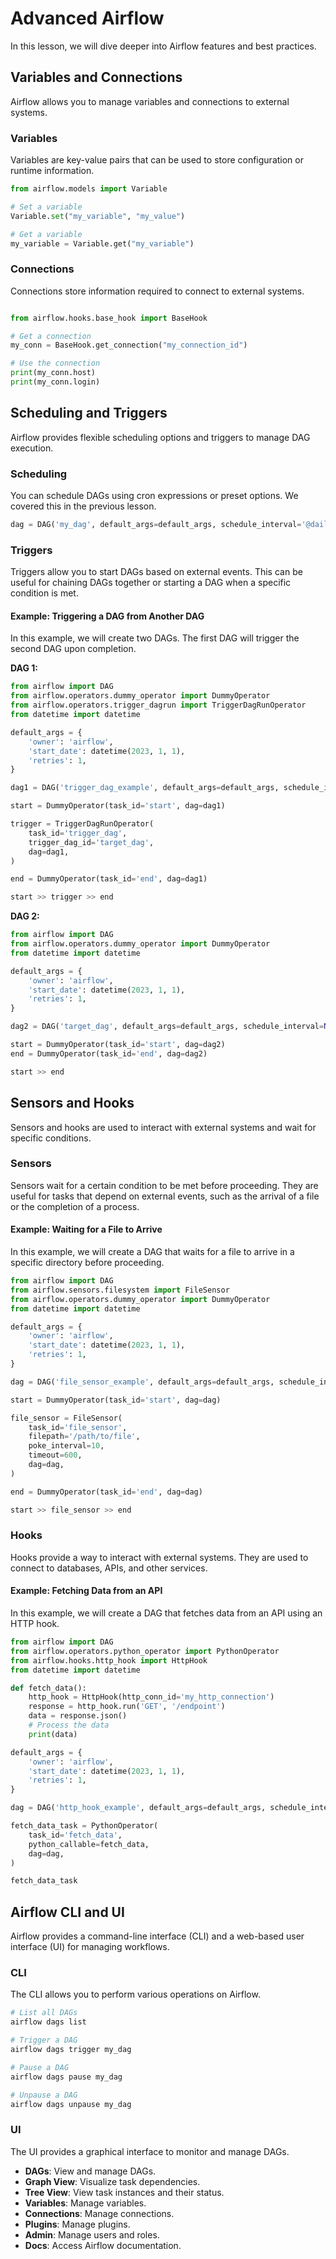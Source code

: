 # Advanced Airflow

In this lesson, we will dive deeper into Airflow features and best practices.

## Variables and Connections

Airflow allows you to manage variables and connections to external systems.

### Variables

Variables are key-value pairs that can be used to store configuration or runtime information.

```python
from airflow.models import Variable

# Set a variable
Variable.set("my_variable", "my_value")

# Get a variable
my_variable = Variable.get("my_variable")
```

### Connections

Connections store information required to connect to external systems.

```python

from airflow.hooks.base_hook import BaseHook

# Get a connection
my_conn = BaseHook.get_connection("my_connection_id")

# Use the connection
print(my_conn.host)
print(my_conn.login)
```

## Scheduling and Triggers

Airflow provides flexible scheduling options and triggers to manage DAG execution.

### Scheduling

You can schedule DAGs using cron expressions or preset options. We covered this in the previous lesson.

```python
dag = DAG('my_dag', default_args=default_args, schedule_interval='@daily')
```

### Triggers

Triggers allow you to start DAGs based on external events. This can be useful for chaining DAGs together or starting a DAG when a specific condition is met.

#### Example: Triggering a DAG from Another DAG

In this example, we will create two DAGs. The first DAG will trigger the second DAG upon completion.

**DAG 1:**

```python
from airflow import DAG
from airflow.operators.dummy_operator import DummyOperator
from airflow.operators.trigger_dagrun import TriggerDagRunOperator
from datetime import datetime

default_args = {
    'owner': 'airflow',
    'start_date': datetime(2023, 1, 1),
    'retries': 1,
}

dag1 = DAG('trigger_dag_example', default_args=default_args, schedule_interval='@daily')

start = DummyOperator(task_id='start', dag=dag1)

trigger = TriggerDagRunOperator(
    task_id='trigger_dag',
    trigger_dag_id='target_dag',
    dag=dag1,
)

end = DummyOperator(task_id='end', dag=dag1)

start >> trigger >> end
```

**DAG 2:**

```python
from airflow import DAG
from airflow.operators.dummy_operator import DummyOperator
from datetime import datetime

default_args = {
    'owner': 'airflow',
    'start_date': datetime(2023, 1, 1),
    'retries': 1,
}

dag2 = DAG('target_dag', default_args=default_args, schedule_interval=None)

start = DummyOperator(task_id='start', dag=dag2)
end = DummyOperator(task_id='end', dag=dag2)

start >> end
```

## Sensors and Hooks

Sensors and hooks are used to interact with external systems and wait for specific conditions.

### Sensors

Sensors wait for a certain condition to be met before proceeding. They are useful for tasks that depend on external events, such as the arrival of a file or the completion of a process.

#### Example: Waiting for a File to Arrive

In this example, we will create a DAG that waits for a file to arrive in a specific directory before proceeding.

```python
from airflow import DAG
from airflow.sensors.filesystem import FileSensor
from airflow.operators.dummy_operator import DummyOperator
from datetime import datetime

default_args = {
    'owner': 'airflow',
    'start_date': datetime(2023, 1, 1),
    'retries': 1,
}

dag = DAG('file_sensor_example', default_args=default_args, schedule_interval='@daily')

start = DummyOperator(task_id='start', dag=dag)

file_sensor = FileSensor(
    task_id='file_sensor',
    filepath='/path/to/file',
    poke_interval=10,
    timeout=600,
    dag=dag,
)

end = DummyOperator(task_id='end', dag=dag)

start >> file_sensor >> end
```

### Hooks

Hooks provide a way to interact with external systems. They are used to connect to databases, APIs, and other services.

#### Example: Fetching Data from an API

In this example, we will create a DAG that fetches data from an API using an HTTP hook.

```python
from airflow import DAG
from airflow.operators.python_operator import PythonOperator
from airflow.hooks.http_hook import HttpHook
from datetime import datetime

def fetch_data():
    http_hook = HttpHook(http_conn_id='my_http_connection')
    response = http_hook.run('GET', '/endpoint')
    data = response.json()
    # Process the data
    print(data)

default_args = {
    'owner': 'airflow',
    'start_date': datetime(2023, 1, 1),
    'retries': 1,
}

dag = DAG('http_hook_example', default_args=default_args, schedule_interval='@daily')

fetch_data_task = PythonOperator(
    task_id='fetch_data',
    python_callable=fetch_data,
    dag=dag,
)

fetch_data_task
```

## Airflow CLI and UI

Airflow provides a command-line interface (CLI) and a web-based user interface (UI) for managing workflows.

### CLI

The CLI allows you to perform various operations on Airflow.

```bash
# List all DAGs
airflow dags list

# Trigger a DAG
airflow dags trigger my_dag

# Pause a DAG
airflow dags pause my_dag

# Unpause a DAG
airflow dags unpause my_dag
```

### UI

The UI provides a graphical interface to monitor and manage DAGs.

- **DAGs**: View and manage DAGs.
- **Graph View**: Visualize task dependencies.
- **Tree View**: View task instances and their status.
- **Variables**: Manage variables.
- **Connections**: Manage connections.
- **Plugins**: Manage plugins.
- **Admin**: Manage users and roles.
- **Docs**: Access Airflow documentation.
